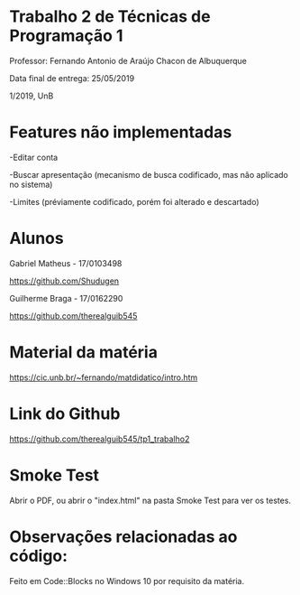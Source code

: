 # Trabalho 2 de Técnicas de Programação 1

Professor: Fernando Antonio de Araújo Chacon de Albuquerque

Data final de entrega: 25/05/2019

1/2019, UnB

# Features não implementadas

-Editar conta

-Buscar apresentação (mecanismo de busca codificado, mas não aplicado no sistema)

-Limites (préviamente codificado, porém foi alterado e descartado)

# Alunos

Gabriel Matheus - 17/0103498

https://github.com/Shudugen

Guilherme Braga - 17/0162290

https://github.com/therealguib545


# Material da matéria

https://cic.unb.br/~fernando/matdidatico/intro.htm


# Link do Github

https://github.com/therealguib545/tp1_trabalho2


# Smoke Test

Abrir o PDF, ou abrir o "index.html" na pasta Smoke Test para ver os testes. 


# Observações relacionadas ao código:

Feito em Code::Blocks no Windows 10 por requisito da matéria.
